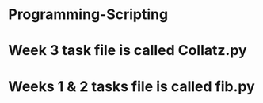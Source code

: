 # Programming-Scripting
# Week 3 task file is called Collatz.py
# Weeks 1 & 2 tasks file is called fib.py
